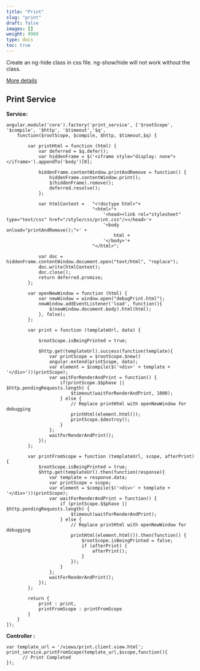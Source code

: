 ```yaml
---
title: "Print"
slug: "print"
draft: false
images: []
weight: 9980
type: docs
toc: true
---
```


Create an ng-hide class in css file. ng-show/hide will not work without the class.

[More details][1]


  [1]: http://tech.endeepak.com/blog/2014/05/03/printing-external-html-templates-using-angularjs/

## Print Service
**Service:**

    angular.module('core').factory('print_service', ['$rootScope', '$compile', '$http', '$timeout','$q',
        function($rootScope, $compile, $http, $timeout,$q) {
            
            var printHtml = function (html) {
                var deferred = $q.defer();
                var hiddenFrame = $('<iframe style="display: none"></iframe>').appendTo('body')[0];
                
                hiddenFrame.contentWindow.printAndRemove = function() {
                    hiddenFrame.contentWindow.print();
                    $(hiddenFrame).remove();
                    deferred.resolve();
                };

                var htmlContent =   "<!doctype html>"+
                                    "<html>"+
                                        '<head><link rel="stylesheet" type="text/css" href="/style/css/print.css"/></head>'+
                                        '<body onload="printAndRemove();">' +
                                            html +
                                        '</body>'+
                                    "</html>";

                var doc = hiddenFrame.contentWindow.document.open("text/html", "replace");
                doc.write(htmlContent);
                doc.close();
                return deferred.promise;
            };
    
            var openNewWindow = function (html) {
                var newWindow = window.open("debugPrint.html");
                newWindow.addEventListener('load', function(){ 
                    $(newWindow.document.body).html(html);
                }, false);
            };
    
            var print = function (templateUrl, data) {
                
                $rootScope.isBeingPrinted = true;

                $http.get(templateUrl).success(function(template){
                    var printScope = $rootScope.$new()
                    angular.extend(printScope, data);
                    var element = $compile($('<div>' + template + '</div>'))(printScope);
                    var waitForRenderAndPrint = function() {
                        if(printScope.$$phase || $http.pendingRequests.length) {
                            $timeout(waitForRenderAndPrint, 1000);
                        } else {
                            // Replace printHtml with openNewWindow for debugging
                            printHtml(element.html());
                            printScope.$destroy();
                        }
                    };
                    waitForRenderAndPrint();
                });
            };
    
            var printFromScope = function (templateUrl, scope, afterPrint) {
                $rootScope.isBeingPrinted = true;
                $http.get(templateUrl).then(function(response){
                    var template = response.data;
                    var printScope = scope;
                    var element = $compile($('<div>' + template + '</div>'))(printScope);
                    var waitForRenderAndPrint = function() {
                        if (printScope.$$phase || $http.pendingRequests.length) {
                            $timeout(waitForRenderAndPrint);
                        } else {
                            // Replace printHtml with openNewWindow for debugging
                            printHtml(element.html()).then(function() {
                                $rootScope.isBeingPrinted = false;
                                if (afterPrint) {
                                    afterPrint();
                                }
                            });
                        }
                    };
                    waitForRenderAndPrint();
                });
            };

            return {
                print : print,
                printFromScope : printFromScope
            }
        }
    ]);

**Controller :**
    
    var template_url = '/views/print.client.view.html';
    print_service.printFromScope(template_url,$scope,function(){
          // Print Completed
    });

